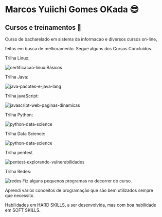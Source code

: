 # Marcos Yuiichi Gomes OKada :sunglasses:

## Cursos e treinamentos :memo:

Curso de bacharelado em sistema da informacao
e diversos cursos on-line, 

feitos em busca de melhoramento. Segue alguns dos Cursos Concluídos.


Trilha Linux:

![certificacao-linux:Básicos](https://unibb.alura.com.br/user/F6817941/course/certificacao-linux-lpi-essentials-command-line-basics/certificate)

Trilha Java:

![java-pacotes-e-java-lang](https://unibb.alura.com.br/user/F6817941/course/java-pacotes-e-java-lang/certificate)

Trilha javaScript:

![javascript-web-paginas-dinamicas](https://unibb.alura.com.br/user/F6817941/course/javascript-web-paginas-dinamicas/certificate)


Trilha Python:

![python-data-science](https://unibb.alura.com.br/user/F6817941/course/python-data-science-funcoes-estruturas-dados-excecoes/certificate)

Trilha Data Science:

![python-data-science](https://unibb.alura.com.br/user/F6817941/course/python-data-science-funcoes-estruturas-dados-excecoes/certificate)

Trilha pentest

![pentest-explorando-vulnerabilidades](https://unibb.alura.com.br/user/F6817941/course/pentest-explorando-vulnerabilidades-aplicacoes-web/certificate)

Trilha Redes:

![redes](https://unibb.alura.com.br/user/F6817941/course/redes-onboarding-rede-forma-pratica/certificate)
Fiz alguns pequenos programas no decorrer do curso.

Aprendi vários conceitos de programação que são bem utilizados sempre que necessito.

Habilidades em HARD SKILLS, a ser desenvolvida, mas com boa habilidade em SOFT SKILLS.

